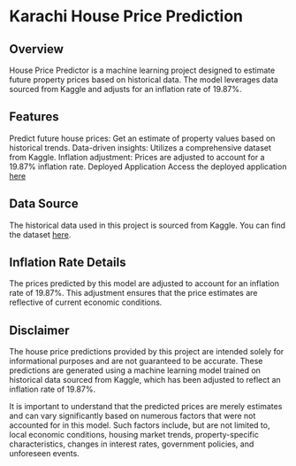 # Karachi House Price Prediction

## Overview
House Price Predictor is a machine learning project designed to estimate future property prices based on historical data. The model leverages data sourced from Kaggle and adjusts for an inflation rate of 19.87%.

## Features
Predict future house prices: Get an estimate of property values based on historical trends.
Data-driven insights: Utilizes a comprehensive dataset from Kaggle.
Inflation adjustment: Prices are adjusted to account for a 19.87% inflation rate.
Deployed Application
Access the deployed application [here]() 

## Data Source
The historical data used in this project is sourced from Kaggle. You can find the dataset [here](https://www.kaggle.com/datasets/huzzefakhan/zameencom-property-data-pakistan).

## Inflation Rate Details
The prices predicted by this model are adjusted to account for an inflation rate of 19.87%. This adjustment ensures that the price estimates are reflective of current economic conditions.

## Disclaimer
The house price predictions provided by this project are intended solely for informational purposes and are not guaranteed to be accurate. These predictions are generated using a machine learning model trained on historical data sourced from Kaggle, which has been adjusted to reflect an inflation rate of 19.87%.

It is important to understand that the predicted prices are merely estimates and can vary significantly based on numerous factors that were not accounted for in this model. Such factors include, but are not limited to, local economic conditions, housing market trends, property-specific characteristics, changes in interest rates, government policies, and unforeseen events.

